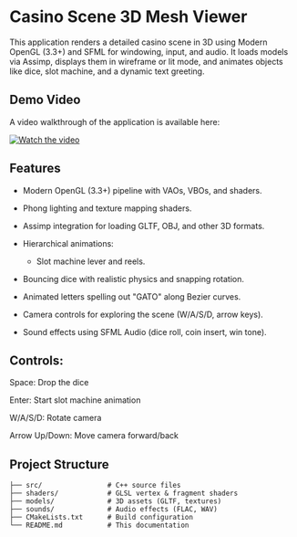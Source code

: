 # Casino Scene 3D Mesh Viewer

This application renders a detailed casino scene in 3D using Modern OpenGL (3.3+) and SFML for windowing, input, and audio. It loads models via Assimp, displays them in wireframe or lit mode, and animates objects like dice, slot machine, and a dynamic text greeting.

## Demo Video

A video walkthrough of the application is available here:

[![Watch the video](https://media.discordapp.net/attachments/890005374348955719/1387929005742751775/casino-render.png?ex=685f211d&is=685dcf9d&hm=06aeaa54a088c8ebcf4d61bcaf9cd2c5fe14ccdc624d2ae70a3f2aff74cf6730&=&format=webp&quality=lossless&width=1176&height=831)](https://youtu.be/KJ17N7KtkMA?si=QArGzyAqbkqW7e9A)

## Features

- Modern OpenGL (3.3+) pipeline with VAOs, VBOs, and shaders.

- Phong lighting and texture mapping shaders.

- Assimp integration for loading GLTF, OBJ, and other 3D formats.

- Hierarchical animations:

  - Slot machine lever and reels.

- Bouncing dice with realistic physics and snapping rotation.

- Animated letters spelling out "GATO" along Bezier curves.

- Camera controls for exploring the scene (W/A/S/D, arrow keys).

- Sound effects using SFML Audio (dice roll, coin insert, win tone).

## Controls:

Space: Drop the dice

Enter: Start slot machine animation

W/A/S/D: Rotate camera

Arrow Up/Down: Move camera forward/back

## Project Structure
```
├── src/                # C++ source files
├── shaders/            # GLSL vertex & fragment shaders
├── models/             # 3D assets (GLTF, textures)
├── sounds/             # Audio effects (FLAC, WAV)
├── CMakeLists.txt      # Build configuration
└── README.md           # This documentation
```

